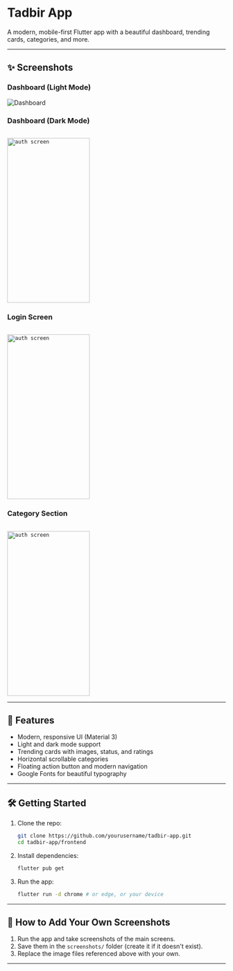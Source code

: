 # Tadbir App

A modern, mobile-first Flutter app with a beautiful dashboard, trending cards, categories, and more.

---

## ✨ Screenshots

### Dashboard (Light Mode)

![Dashboard](https://github.com/salimderco/Omalidz-test/raws/main/images1/img.png)

### Dashboard (Dark Mode)

<code> <img src="/images1/img1.jpg" width="190" height="380" alt="auth screen"> </code>

### Login Screen

<code> <img src="/images1/img1.jpg" width="190" height="380" alt="auth screen"> </code>

### Category Section

<code> <img src="/images1/img1.jpg" width="190" height="380" alt="auth screen"> </code>

---

## 🚀 Features
- Modern, responsive UI (Material 3)
- Light and dark mode support
- Trending cards with images, status, and ratings
- Horizontal scrollable categories
- Floating action button and modern navigation
- Google Fonts for beautiful typography

---

## 🛠️ Getting Started
1. Clone the repo:
   ```sh
   git clone https://github.com/yourusername/tadbir-app.git
   cd tadbir-app/frontend
   ```
2. Install dependencies:
   ```sh
   flutter pub get
   ```
3. Run the app:
   ```sh
   flutter run -d chrome # or edge, or your device
   ```

---

## 📸 How to Add Your Own Screenshots
1. Run the app and take screenshots of the main screens.
2. Save them in the `screenshots/` folder (create it if it doesn't exist).
3. Replace the image files referenced above with your own.

---


